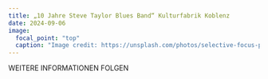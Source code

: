 ```yaml
---
title: „10 Jahre Steve Taylor Blues Band“ Kulturfabrik Koblenz
date: 2024-09-06
image:
  focal_point: "top"
  caption: "Image credit: https://unsplash.com/photos/selective-focus-photography-of-multicolored-confetti-lot-Xaanw0s0pMk"
---
```


WEITERE INFORMATIONEN FOLGEN
